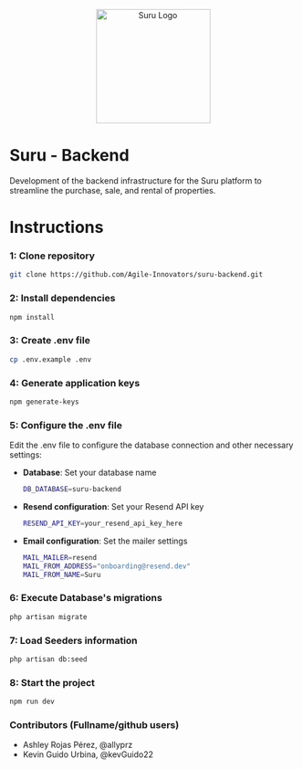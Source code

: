 <p align="center">
    <a href="https://ibb.co/KNbHJgw">
        <img src="https://i.ibb.co/7gjFqD4/suru-light.png" width="200" alt="Suru Logo" border="0">
    </a>
</p>

# Suru - Backend
Development of the backend infrastructure for the Suru platform to streamline the purchase, sale, and rental of properties.

# Instructions
### 1: Clone repository  
```bash
git clone https://github.com/Agile-Innovators/suru-backend.git
```

### 2: Install dependencies  
```bash
npm install
```

### 3: Create .env file  
```bash
cp .env.example .env
```

### 4: Generate application keys  
```bash
npm generate-keys
```

### 5: Configure the .env file  
Edit the .env file to configure the database connection and other necessary settings:

- **Database**: Set your database name
  ```bash
  DB_DATABASE=suru-backend
  ```

- **Resend configuration**: Set your Resend API key
  ```bash
  RESEND_API_KEY=your_resend_api_key_here
  ```

- **Email configuration**: Set the mailer settings
  ```bash
  MAIL_MAILER=resend
  MAIL_FROM_ADDRESS="onboarding@resend.dev"
  MAIL_FROM_NAME=Suru
  ```

### 6: Execute Database's migrations  
```bash
php artisan migrate
```

### 7: Load Seeders information  
```bash
php artisan db:seed
```

### 8: Start the project  
```bash
npm run dev
```

### Contributors (Fullname/github users)
* Ashley Rojas Pérez, @allyprz
* Kevin Guido Urbina, @kevGuido22